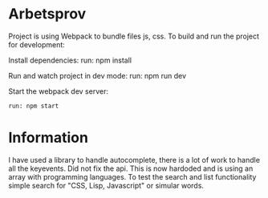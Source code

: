 # Arbetsprov

Project is using Webpack to bundle files js, css. To build and run the project for development:

Install dependencies:
    run: npm install

Run and watch project in dev mode:
    run: npm run dev

Start the webpack dev server:

    run: npm start

# Information

I have used a library to handle autocomplete, there is a lot of work to handle all the keyevents. Did not fix the api. This is now hardoded and is using an array with programming languages. To test the search and list functionality simple search for "CSS, Lisp, Javascript" or simular words.
